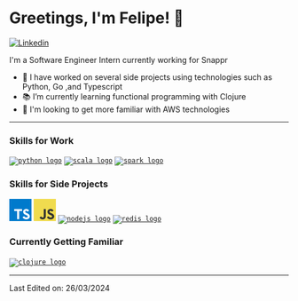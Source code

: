 <!-- Greeting -->
# Greetings, I'm Felipe! :wave:

[![Linkedin](https://img.shields.io/badge/-jfelipeforero-blue?style=flat&logo=Linkedin&logoColor=white)](https://www.linkedin.com/in/jfelipeforero/)

<!--Introduction -->
I'm a Software Engineer Intern currently working for Snappr

- 🐝 I have worked on several side projects using technologies such as Python, Go ,and Typescript
- 📚 I’m currently learning functional programming with Clojure
- 🌱 I'm looking to get more familiar with AWS technologies

---

### Skills for Work
<code><a href="https://www.python.org/"><img height="40" src="https://upload.wikimedia.org/wikipedia/commons/thumb/c/c3/Python-logo-notext.svg/1200px-Python-logo-notext.svg.png" alt="python logo" /></a></code>
<code><a href="https://flask.palletsprojects.com/en/3.0.x/"><img height="40" src="https://flask.palletsprojects.com/en/3.0.x/_images/flask-horizontal.png" alt="scala logo" /></a></code>
<code><a href="https://fastapi.tiangolo.com/"><img height="40" src="https://fastapi.tiangolo.com/img/logo-margin/logo-teal.png" alt="spark logo" /></a></code>

### Skills for Side Projects
<code><a href="https://www.typescriptlang.org/"><img height="40" src="https://raw.githubusercontent.com/github/explore/80688e429a7d4ef2fca1e82350fe8e3517d3494d/topics/typescript/typescript.png" alt="ts logo" /></a></code>
<code><a href="https://www.javascript.com/"><img height="40" src="https://raw.githubusercontent.com/github/explore/80688e429a7d4ef2fca1e82350fe8e3517d3494d/topics/javascript/javascript.png" alt="js logo" /></a></code>
<code><a href="https://nodejs.org/en/"><img height="40" src="https://seeklogo.com/images/N/nodejs-logo-FBE122E377-seeklogo.com.png" alt="nodejs logo" /></a></code>
<code><a href="https://redis.io/"><img height="40" src="https://cdn.worldvectorlogo.com/logos/redis.svg" alt="redis logo" /></a></code>

### Currently Getting Familiar
<code><a href="https://clojure.org"><img height="40" src="https://clojure.org/images/clojure-logo-120b.png" alt="clojure logo" /></a></code>


---

Last Edited on: 26/03/2024
